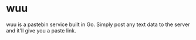 # wuu

wuu is a pastebin service built in Go. Simply post any text data to the server
and it'll give you a paste link.